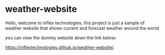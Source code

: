 # weather-website

Hello, welcome to inflex technologies, this project is just a sample of weather website that shows current and forecast weather around the world.

you can view the dummy website down the link below:


https://inflextechnologies.github.io/weather-website/.
